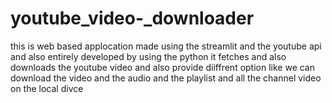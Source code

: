 # youtube_video-_downloader
this is web based applocation made using the streamlit and the youtube api and also entirely developed by using the python it fetches and also downloads the youtube video and also provide diiffrent option like we can download the video and the audio and the playlist and all the channel video on the local  divce
